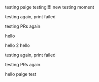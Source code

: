 testing
paige testing!!!!
new testing moment

testing again, print failed

testing PRs again


hello

hello 2
hello

testing again, print failed

testing PRs again


hello
paige test
